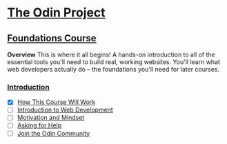 # [The Odin Project](https://www.theodinproject.com/)

## [Foundations Course](https://www.theodinproject.com/paths/foundations/courses/foundations)

**Overview**
This is where it all begins! A hands-on introduction to all of the essential tools you'll need to build real, working websites. You'll learn what web developers actually do – the foundations you'll need for later courses.

### [Introduction](https://www.theodinproject.com/paths/foundations/courses/foundations#introduction)

- [x] [How This Course Will Work](https://www.theodinproject.com/lessons/foundations-how-this-course-will-work)
- [ ] [Introduction to Web Development](https://www.theodinproject.com/lessons/foundations-introduction-to-web-development)
- [ ] [Motivation and Mindset](https://www.theodinproject.com/lessons/foundations-motivation-and-mindset)
- [ ] [Asking for Help](https://www.theodinproject.com/lessons/foundations-asking-for-help)
- [ ] [Join the Odin Community](https://www.theodinproject.com/lessons/foundations-join-the-odin-community)